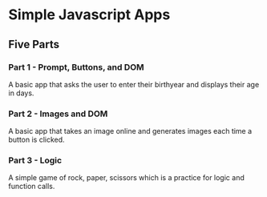 # Simple Javascript Apps

## Five Parts

### Part 1 - Prompt, Buttons, and DOM

A basic app that asks the user to enter their birthyear and displays their age in days.

### Part 2 - Images and DOM

A basic app that takes an image online and generates images each time a button is clicked.

### Part 3 - Logic

A simple game of rock, paper, scissors which is a practice for logic and function calls.